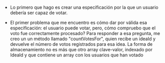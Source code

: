 - Lo primero que hago es crear una especificación por la que un usuario debería ser capaz de votar.

- El primer problema que me encuentro es cómo dar por válida esa especificación: el usuario puede votar, pero, cómo compruebo que el voto fue correctamente procesado?
Para responder a esa pregunta, me creo un un método llamado "countVotesFor", quien recibe un ideaId y devuelve el número de votos registrados para esa idea.
La forma de almacenamiento no es más que otro array clave-valor, indexado por IdeaId y que contiene un array con los usuarios que han votado

